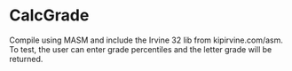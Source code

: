 # CalcGrade
Compile using MASM and include the Irvine 32 lib from kipirvine.com/asm. To test, the user can enter grade percentiles and the letter grade will be returned.

